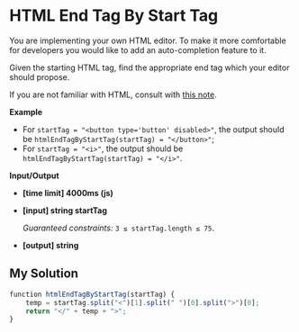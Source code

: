# HTML End Tag By Start Tag
﻿You are implementing your own HTML editor. To make it more comfortable for developers you would like to add an auto-completion feature to it.

Given the starting HTML tag, find the appropriate end tag which your editor should propose.

If you are not familiar with HTML, consult with [this note](keyword://html-rules-for-tags).

**Example**

*   For `startTag = "<button type='button' disabled>"`, the output should be
    `htmlEndTagByStartTag(startTag) = "</button>"`;
*   For `startTag = "<i>"`, the output should be
    `htmlEndTagByStartTag(startTag) = "</i>"`.

**Input/Output**

*   **[time limit] 4000ms (js)**

*   **[input] string startTag**

    _Guaranteed constraints:_
    `3 ≤ startTag.length ≤ 75`.

*   **[output] string**


## My Solution
```javascript
﻿function htmlEndTagByStartTag(startTag) {
    temp = startTag.split("<")[1].split(" ")[0].split(">")[0];
    return "</" + temp + ">";
}
​
```
